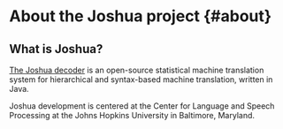 About the Joshua project				{#about}
========================

What is Joshua?
---------------

[The Joshua decoder](http://joshua-decoder.org/) is an open-source statistical machine translation
system for hierarchical and syntax-based machine translation, written in Java.

Joshua development is centered at the Center for Language and Speech Processing at the Johns Hopkins University in Baltimore, Maryland.
